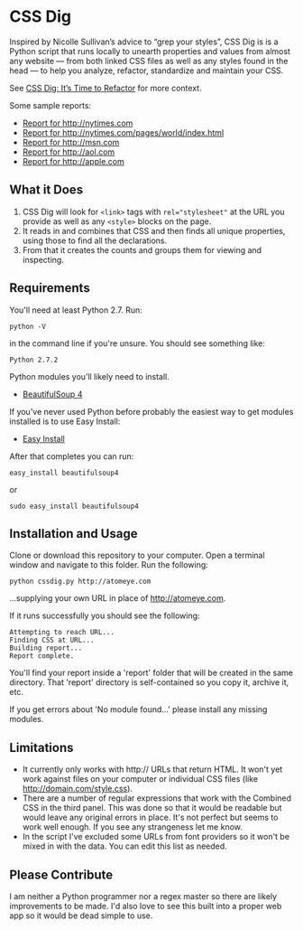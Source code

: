 # CSS Dig

Inspired by Nicolle Sullivan’s advice to “grep your styles”, CSS Dig is is a Python script that runs locally to  unearth properties and values from almost any website — from both linked CSS files as well as any styles found in the head — to help you analyze, refactor, standardize and maintain your CSS.

See [CSS Dig: It’s Time to Refactor](http://atomeye.com/css-dig.html) for more context.

Some sample reports:

<ul>
  <li><a href="http://atomeye.com/dig-reports/nytimes.html">Report for http://nytimes.com</a></li>
  <li><a href="http://atomeye.com/dig-reports/nytimes-world.html">Report for http://nytimes.com/pages/world/index.html</a></li>
  <li><a href="http://atomeye.com/dig-reports/msn.html">Report for http://msn.com</a></li>
  <li><a href="http://atomeye.com/dig-reports/aol.html">Report for http://aol.com</a></li>
  <li><a href="http://atomeye.com/dig-reports/apple.html">Report for http://apple.com</a></li>
</ul>


## What it Does

1. CSS Dig will look for `<link>` tags with `rel="stylesheet"` at the URL you provide as well as any `<style>` blocks on the page.
2. It reads in and combines that CSS and then finds all unique properties, using those to find all the declarations.
3. From that it creates the counts and groups them for viewing and inspecting.

## Requirements


You'll need at least Python 2.7. Run:

    python -V

in the command line if you're unsure. You should see something like:

    Python 2.7.2

Python modules you’ll likely need to install.

- [BeautifulSoup 4](http://www.crummy.com/software/BeautifulSoup/bs4/doc/)

If you've never used Python before probably the easiest way to get modules installed is to use Easy Install:

- [Easy Install](https://pypi.python.org/pypi/setuptools/0.7.2#installation-instructions)

After that completes you can run:

    easy_install beautifulsoup4

or

    sudo easy_install beautifulsoup4


## Installation and Usage

Clone or download this repository to your computer. Open a terminal window and navigate to this folder. Run the following:

    python cssdig.py http://atomeye.com

...supplying your own URL in place of http://atomeye.com.

If it runs successfully you should see the following:

    Attempting to reach URL...
    Finding CSS at URL...
    Building report...
    Report complete.

You'll find your report inside a 'report' folder that will be created in the same directory. That 'report' directory is self-contained so you copy it, archive it, etc.

If you get errors about 'No module found...' please install any missing modules.

## Limitations

- It currently only works with http:// URLs that return HTML. It won't yet work against files on your computer or individual CSS files (like http://domain.com/style.css).
- There are a number of regular expressions that work with the Combined CSS in the third panel. This was done so that it would be readable but would leave any original errors in place. It's not perfect but seems to work well enough. If you see any strangeness let me know.
- In the script I've excluded some URLs from font providers so it won't be mixed in with the data. You can edit this list as needed.

## Please Contribute

I am neither a Python programmer nor a regex master so there are likely improvements to be made. I'd also love to see this built into a proper web app so it would be dead simple to use.
